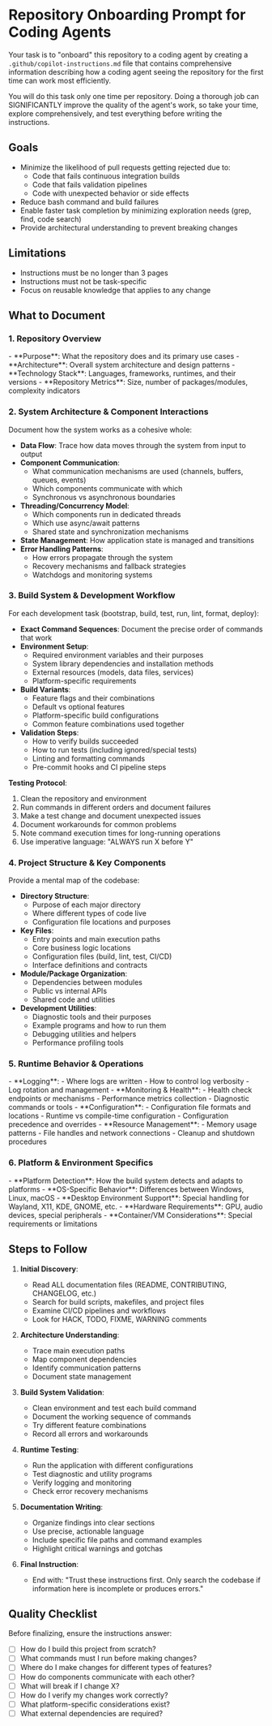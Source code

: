 # Repository Onboarding Prompt for Coding Agents

Your task is to "onboard" this repository to a coding agent by creating a `.github/copilot-instructions.md` file that contains comprehensive information describing how a coding agent seeing the repository for the first time can work most efficiently.

You will do this task only one time per repository. Doing a thorough job can SIGNIFICANTLY improve the quality of the agent's work, so take your time, explore comprehensively, and test everything before writing the instructions.

## Goals
- Minimize the likelihood of pull requests getting rejected due to:
  - Code that fails continuous integration builds
  - Code that fails validation pipelines
  - Code with unexpected behavior or side effects
- Reduce bash command and build failures
- Enable faster task completion by minimizing exploration needs (grep, find, code search)
- Provide architectural understanding to prevent breaking changes

## Limitations
- Instructions must be no longer than 3 pages
- Instructions must not be task-specific
- Focus on reusable knowledge that applies to any change

## What to Document

### 1. Repository Overview
<HighLevelDetails>
- **Purpose**: What the repository does and its primary use cases
- **Architecture**: Overall system architecture and design patterns
- **Technology Stack**: Languages, frameworks, runtimes, and their versions
- **Repository Metrics**: Size, number of packages/modules, complexity indicators
</HighLevelDetails>

### 2. System Architecture & Component Interactions
<SystemArchitecture>
Document how the system works as a cohesive whole:

- **Data Flow**: Trace how data moves through the system from input to output
- **Component Communication**:
  - What communication mechanisms are used (channels, buffers, queues, events)
  - Which components communicate with which
  - Synchronous vs asynchronous boundaries
- **Threading/Concurrency Model**:
  - Which components run in dedicated threads
  - Which use async/await patterns
  - Shared state and synchronization mechanisms
- **State Management**: How application state is managed and transitions
- **Error Handling Patterns**:
  - How errors propagate through the system
  - Recovery mechanisms and fallback strategies
  - Watchdogs and monitoring systems
</SystemArchitecture>

### 3. Build System & Development Workflow
<BuildInstructions>
For each development task (bootstrap, build, test, run, lint, format, deploy):

- **Exact Command Sequences**: Document the precise order of commands that work
- **Environment Setup**:
  - Required environment variables and their purposes
  - System library dependencies and installation methods
  - External resources (models, data files, services)
  - Platform-specific requirements
- **Build Variants**:
  - Feature flags and their combinations
  - Default vs optional features
  - Platform-specific build configurations
  - Common feature combinations used together
- **Validation Steps**:
  - How to verify builds succeeded
  - How to run tests (including ignored/special tests)
  - Linting and formatting commands
  - Pre-commit hooks and CI pipeline steps

**Testing Protocol**:
1. Clean the repository and environment
2. Run commands in different orders and document failures
3. Make a test change and document unexpected issues
4. Document workarounds for common problems
5. Note command execution times for long-running operations
6. Use imperative language: "ALWAYS run X before Y"
</BuildInstructions>

### 4. Project Structure & Key Components
<ProjectLayout>
Provide a mental map of the codebase:

- **Directory Structure**:
  - Purpose of each major directory
  - Where different types of code live
  - Configuration file locations and purposes
- **Key Files**:
  - Entry points and main execution paths
  - Core business logic locations
  - Configuration files (build, lint, test, CI/CD)
  - Interface definitions and contracts
- **Module/Package Organization**:
  - Dependencies between modules
  - Public vs internal APIs
  - Shared code and utilities
- **Development Utilities**:
  - Diagnostic tools and their purposes
  - Example programs and how to run them
  - Debugging utilities and helpers
  - Performance profiling tools
</ProjectLayout>

### 5. Runtime Behavior & Operations
<RuntimeBehavior>
- **Logging**:
  - Where logs are written
  - How to control log verbosity
  - Log rotation and management
- **Monitoring & Health**:
  - Health check endpoints or mechanisms
  - Performance metrics collection
  - Diagnostic commands or tools
- **Configuration**:
  - Configuration file formats and locations
  - Runtime vs compile-time configuration
  - Configuration precedence and overrides
- **Resource Management**:
  - Memory usage patterns
  - File handles and network connections
  - Cleanup and shutdown procedures
</RuntimeBehavior>

### 6. Platform & Environment Specifics
<PlatformSpecifics>
- **Platform Detection**: How the build system detects and adapts to platforms
- **OS-Specific Behavior**: Differences between Windows, Linux, macOS
- **Desktop Environment Support**: Special handling for Wayland, X11, KDE, GNOME, etc.
- **Hardware Requirements**: GPU, audio devices, special peripherals
- **Container/VM Considerations**: Special requirements or limitations
</PlatformSpecifics>

## Steps to Follow

1. **Initial Discovery**:
   - Read ALL documentation files (README, CONTRIBUTING, CHANGELOG, etc.)
   - Search for build scripts, makefiles, and project files
   - Examine CI/CD pipelines and workflows
   - Look for HACK, TODO, FIXME, WARNING comments

2. **Architecture Understanding**:
   - Trace main execution paths
   - Map component dependencies
   - Identify communication patterns
   - Document state management

3. **Build System Validation**:
   - Clean environment and test each build command
   - Document the working sequence of commands
   - Try different feature combinations
   - Record all errors and workarounds

4. **Runtime Testing**:
   - Run the application with different configurations
   - Test diagnostic and utility programs
   - Verify logging and monitoring
   - Check error recovery mechanisms

5. **Documentation Writing**:
   - Organize findings into clear sections
   - Use precise, actionable language
   - Include specific file paths and command examples
   - Highlight critical warnings and gotchas

6. **Final Instruction**:
   - End with: "Trust these instructions first. Only search the codebase if information here is incomplete or produces errors."

## Quality Checklist
Before finalizing, ensure the instructions answer:
- [ ] How do I build this project from scratch?
- [ ] What commands must I run before making changes?
- [ ] Where do I make changes for different types of features?
- [ ] How do components communicate with each other?
- [ ] What will break if I change X?
- [ ] How do I verify my changes work correctly?
- [ ] What platform-specific considerations exist?
- [ ] What external dependencies are required?
